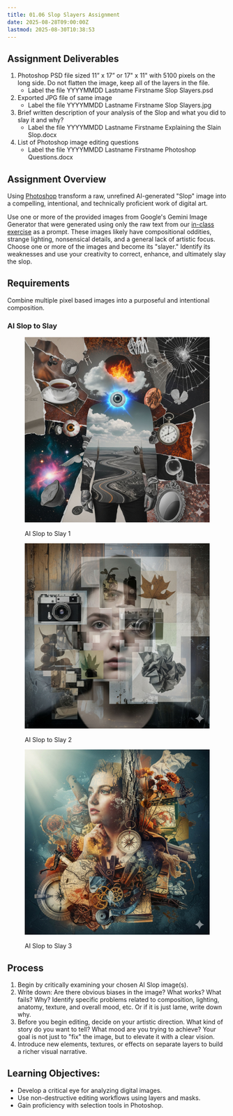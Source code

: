 ```yaml
---
title: 01.06 Slop Slayers Assignment
date: 2025-08-28T09:00:00Z
lastmod: 2025-08-30T10:38:53
---
```


## Assignment Deliverables

1. Photoshop PSD file sized 11” x 17” or 17" x 11" with 5100 pixels on the long side. Do not flatten the image, keep all of the layers in the file.
   - Label the file YYYYMMDD Lastname Firstname Slop Slayers.psd
2. Exported JPG file of same image
   - Label the file YYYYMMDD Lastname Firstname Slop Slayers.jpg
3. Brief written description of your analysis of the Slop and what you did to slay it and why?
   - Label the file YYYYMMDD Lastname Firstname Explaining the Slain Slop.docx
4. List of Photoshop image editing questions
   - Label the file YYYYMMDD Lastname Firstname Photoshop Questions.docx

## Assignment Overview

Using [Photoshop](../../../../software/adobe-photoshop/photoshop.md) transform a raw, unrefined AI-generated "Slop" image into a compelling, intentional, and technically proficient work of digital art.

Use one or more of the provided images from Google's Gemini Image Generator that were generated using only the raw text from our [in-class exercise](./01-02-make-new-original-content-now-in-class-exercise.md) as a prompt. These images likely have compositional oddities, strange lighting, nonsensical details, and a general lack of artistic focus. Choose one or more of the images and become its "slayer." Identify its weaknesses and use your creativity to correct, enhance, and ultimately slay the slop.

## Requirements

Combine multiple pixel based images into a purposeful and intentional composition.

### AI Slop to Slay

<div class="gallery-grid">
<figure>

[![AI Slop to Slay 1](./2025-08-28-AI-Slop-to-Slay-1.jpg)](./2025-08-28-AI-Slop-to-Slay-1.jpg)

<figcaption>

AI Slop to Slay 1

</figcaption>
</figure>

<figure>

[![AI Slop to Slay 2](./2025-08-28-AI-Slop-to-Slay-2.jpg)](./2025-08-28-AI-Slop-to-Slay-2.jpg)

<figcaption>

AI Slop to Slay 2

</figcaption>
</figure>

<figure>

[![AI Slop to Slay 3](./2025-08-28-AI-Slop-to-Slay-3.jpg)](./2025-08-28-AI-Slop-to-Slay-3.jpg)

<figcaption>

AI Slop to Slay 3

</figcaption>
</figure>

</div>

## Process

1. Begin by critically examining your chosen AI Slop image(s).
2. Write down: Are there obvious biases in the image? What works? What fails? Why? Identify specific problems related to composition, lighting, anatomy, texture, and overall mood, etc. Or if it is just lame, write down why.
3. Before you begin editing, decide on your artistic direction. What kind of story do you want to tell? What mood are you trying to achieve? Your goal is not just to "fix" the image, but to elevate it with a clear vision.
4. Introduce new elements, textures, or effects on separate layers to build a richer visual narrative.

## Learning Objectives:

- Develop a critical eye for analyzing digital images.
- Use non-destructive editing workflows using layers and masks.
- Gain proficiency with selection tools in Photoshop.
